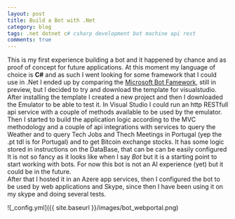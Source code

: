 ```yaml
---
layout: post
title: Build a Bot with .Net
category: blog
tags: .net dotnet c# csharp development bot machine api rest
comments: true
---
```


This is my first experience building a bot and it happened by chance and as proof of concept for future applications.
At this moment my language of choice is <b>C#</b> and as such I went looking for some framework that I could use in .Net I ended up by comparing the [Microsoft Bot Famework](https://dev.botframework.com/), still in preview, but I decided to try and download the template for visualstudio. 
After installing the template I created a new project and then I downloaded the Emulator to be able to test it. In Visual Studio I could run an http RESTfull api service with a couple of methods available to be used by the emulator.
<br />
Then I started to build the application logic according to the MVC methodology and a couple of api integrations with services to query the Weather and to query Tech Jobs and Thech Meetings in Portugal (yep the .pt tdl is for Portugal) and to get Bitcoin exchange stocks. It has some logic stored in instructions on the DataBase, that can be can be easily configured<br />
It is not so fancy as it looks like when I say <i>Bot</i> but it is a starting point to start working with bots. For now this bot is not an AI experience (yet) but it could be in the future.<br />
After that I hosted it in an Azere app services, then I configured the bot to be used by web applications and Skype, since then I have been using it on my skype and doing several tests.


![_config.yml]({{ site.baseurl }}/images/bot_webportal.png)
